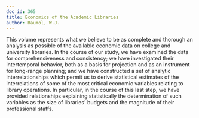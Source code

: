 ```yaml
---
doc_id: 365
title: Economics of the Academic Libraries
author: Baumol, W.J.
---
```


This volume represents what we believe to be as complete
and thorough an analysis as possible of the available economic
data on college and university libraries.  In the course
of our study, we have examined the data for comprehensiveness
and consistency; we have investigated their intertemporal
behavior, both as a basis for projection and as an
instrument for long-range planning; and we have constructed
a set of analytic interrelationships which permit us to derive
statistical estimates of the interrelations of some of the most
critical economic variables relating to library operations.  In
particular, in the course of this last step, we have provided
relationships explaining statistically the determination of
such variables as the size of libraries' budgets and the
magnitude of their professional staffs.